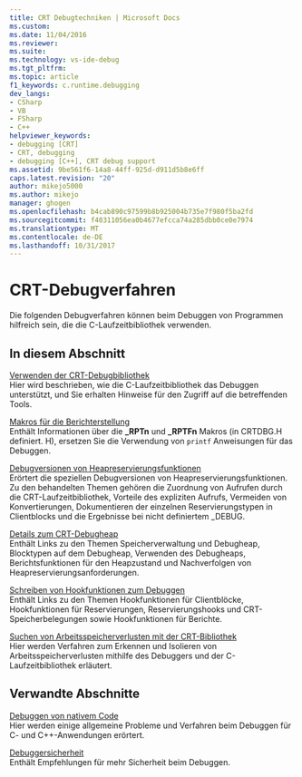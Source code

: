 ```yaml
---
title: CRT Debugtechniken | Microsoft Docs
ms.custom: 
ms.date: 11/04/2016
ms.reviewer: 
ms.suite: 
ms.technology: vs-ide-debug
ms.tgt_pltfrm: 
ms.topic: article
f1_keywords: c.runtime.debugging
dev_langs:
- CSharp
- VB
- FSharp
- C++
helpviewer_keywords:
- debugging [CRT]
- CRT, debugging
- debugging [C++], CRT debug support
ms.assetid: 9be561f6-14a8-44ff-925d-d911d5b8e6ff
caps.latest.revision: "20"
author: mikejo5000
ms.author: mikejo
manager: ghogen
ms.openlocfilehash: b4cab890c97599b8b925004b735e7f980f5ba2fd
ms.sourcegitcommit: f40311056ea0b4677efcca74a285dbb0ce0e7974
ms.translationtype: MT
ms.contentlocale: de-DE
ms.lasthandoff: 10/31/2017
---
```

# <a name="crt-debugging-techniques"></a>CRT-Debugverfahren
Die folgenden Debugverfahren können beim Debuggen von Programmen hilfreich sein, die die C-Laufzeitbibliothek verwenden.  
  
## <a name="in-this-section"></a>In diesem Abschnitt  
 [Verwenden der CRT-Debugbibliothek](../debugger/crt-debug-library-use.md)  
 Hier wird beschrieben, wie die C-Laufzeitbibliothek das Debuggen unterstützt, und Sie erhalten Hinweise für den Zugriff auf die betreffenden Tools.  
  
 [Makros für die Berichterstellung](../debugger/macros-for-reporting.md)  
 Enthält Informationen über die **_RPTn** und **_RPTFn** Makros (in CRTDBG.H definiert. H), ersetzen Sie die Verwendung von `printf` Anweisungen für das Debuggen.  
  
 [Debugversionen von Heapreservierungsfunktionen](../debugger/debug-versions-of-heap-allocation-functions.md)  
 Erörtert die speziellen Debugversionen von Heapreservierungsfunktionen. Zu den behandelten Themen gehören die Zuordnung von Aufrufen durch die CRT-Laufzeitbibliothek, Vorteile des expliziten Aufrufs, Vermeiden von Konvertierungen, Dokumentieren der einzelnen Reservierungstypen in Clientblocks und die Ergebnisse bei nicht definiertem _DEBUG.  
  
 [Details zum CRT-Debugheap](../debugger/crt-debug-heap-details.md)  
 Enthält Links zu den Themen Speicherverwaltung und Debugheap, Blocktypen auf dem Debugheap, Verwenden des Debugheaps, Berichtsfunktionen für den Heapzustand und Nachverfolgen von Heapreservierungsanforderungen.  
  
 [Schreiben von Hookfunktionen zum Debuggen](../debugger/debug-hook-function-writing.md)  
 Enthält Links zu den Themen Hookfunktionen für Clientblöcke, Hookfunktionen für Reservierungen, Reservierungshooks und CRT-Speicherbelegungen sowie Hookfunktionen für Berichte.  
  
 [Suchen von Arbeitsspeicherverlusten mit der CRT-Bibliothek](../debugger/finding-memory-leaks-using-the-crt-library.md)  
 Hier werden Verfahren zum Erkennen und Isolieren von Arbeitsspeicherverlusten mithilfe des Debuggers und der C-Laufzeitbibliothek erläutert.  
  
## <a name="related-sections"></a>Verwandte Abschnitte  
 [Debuggen von nativem Code](../debugger/debugging-native-code.md)  
 Hier werden einige allgemeine Probleme und Verfahren beim Debuggen für C- und C++-Anwendungen erörtert.  
  
 [Debuggersicherheit](../debugger/debugger-security.md)  
 Enthält Empfehlungen für mehr Sicherheit beim Debuggen.
